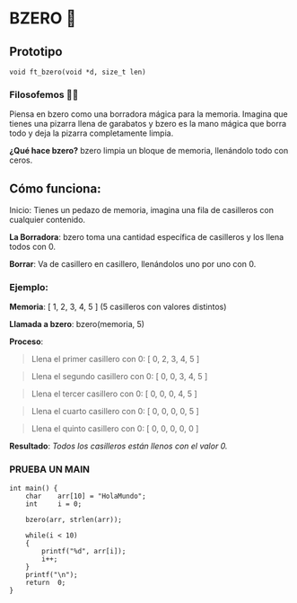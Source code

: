 # BZERO 🧼
## Prototipo
``` void ft_bzero(void *d, size_t len) ```

### Filosofemos 🚬🌿
Piensa en bzero como una borradora mágica para la memoria. Imagina que tienes una pizarra
llena de garabatos y bzero es la mano mágica que borra todo y deja la pizarra completamente limpia.

**¿Qué hace bzero?**
bzero limpia un bloque de memoria, llenándolo todo con ceros.

## Cómo funciona:
Inicio: Tienes un pedazo de memoria, imagina una fila de casilleros con cualquier contenido.

**La Borradora**: bzero toma una cantidad específica de casilleros y los llena todos con 0.

**Borrar**: Va de casillero en casillero, llenándolos uno por uno con 0.

### Ejemplo:
**Memoria**: [ 1, 2, 3, 4, 5 ] (5 casilleros con valores distintos)

**Llamada a bzero**: bzero(memoria, 5)

**Proceso**:
>Llena el primer casillero con 0: [ 0, 2, 3, 4, 5 ]

>Llena el segundo casillero con 0: [ 0, 0, 3, 4, 5 ]

>Llena el tercer casillero con 0: [ 0, 0, 0, 4, 5 ]

>Llena el cuarto casillero con 0: [ 0, 0, 0, 0, 5 ]

>Llena el quinto casillero con 0: [ 0, 0, 0, 0, 0 ]

**Resultado**:
*Todos los casilleros están llenos con el valor 0.*

### PRUEBA UN MAIN
```
int main() {
	char	arr[10] = "HolaMundo";
	int		i = 0;
	
	bzero(arr, strlen(arr));

	while(i < 10)
	{
		printf("%d", arr[i]);
		i++;
	}
	printf("\n");
	return  0;
}
```
